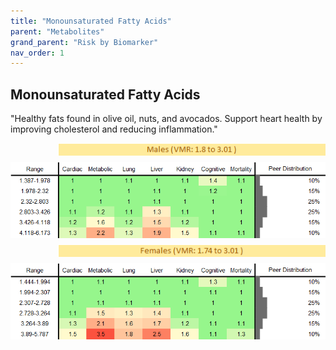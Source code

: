 ```yaml
---
title: "Monounsaturated Fatty Acids"
parent: "Metabolites"
grand_parent: "Risk by Biomarker"
nav_order: 1
---
```



## Monounsaturated Fatty Acids


"Healthy fats found in olive oil, nuts, and avocados. Support heart health by improving cholesterol and reducing inflammation."

<div style="display: flex; flex-direction: column; gap: 10px;">

  <img src="/assets/images/vmrbiomarker_monounsaturated_fatty_acids__male.png" alt="Monounsaturated Fatty Acids VMR Male" style="margin-left: 15%">
  <img src="/assets/images/rr_monounsaturated_fatty_acids__male.png" alt="Monounsaturated Fatty Acids RR Male">

  <img src="/assets/images/vmrbiomarker_monounsaturated_fatty_acids__female.png" alt="Monounsaturated Fatty Acids VMR Female" style="margin-left: 15%; ">
  <img src="/assets/images/rr_monounsaturated_fatty_acids__female.png" alt="Monounsaturated Fatty Acids RR Female">

</div>



